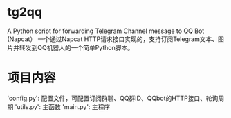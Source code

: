 # tg2qq
A Python script for forwarding Telegram Channel message to QQ Bot (Napcat）
一个通过Napcat HTTP请求接口实现的，支持订阅Telegram文本、图片并转发到QQ机器人的一个简单Python脚本。
# 项目内容
'config.py': 配置文件，可配置订阅群聊、QQ群ID、QQbot的HTTP接口、轮询周期
'utils.py': 主函数
'main.py': 主程序
